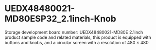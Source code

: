 # UEDX48480021-MD80ESP32_2.1inch-Knob
 Storage development board number: UEDX48480021-MD80E 2.1inch product sample code and related materials, this product is equipped with buttons and knobs, and a circular screen with a resolution of 480 × 480
